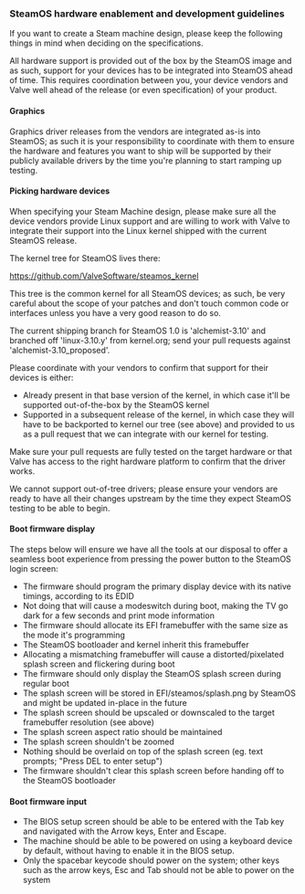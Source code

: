 ### SteamOS hardware enablement and development guidelines

If you want to create a Steam machine design, please keep the following things in mind when deciding on the specifications.

All hardware support is provided out of the box by the SteamOS image and as such, support for your devices has to be integrated into SteamOS ahead of time. This requires coordination between you, your device vendors and Valve well ahead of the release (or even specification) of your product.

#### Graphics

Graphics driver releases from the vendors are integrated as-is into SteamOS; as such it is your responsibility to coordinate with them to ensure the hardware and features you want to ship will be supported by their publicly available drivers by the time you're planning to start ramping up testing.

#### Picking hardware devices

When specifying your Steam Machine design, please make sure all the device vendors provide Linux support and are willing to work with Valve to integrate their support into the Linux kernel shipped with the current SteamOS release.

The kernel tree for SteamOS lives there:

https://github.com/ValveSoftware/steamos_kernel

This tree is the common kernel for all SteamOS devices; as such, be very careful about the scope of your patches and don't touch common code or interfaces unless you have a very good reason to do so.

The current shipping branch for SteamOS 1.0 is 'alchemist-3.10' and branched off 'linux-3.10.y' from kernel.org; send your pull requests against 'alchemist-3.10_proposed'.

Please coordinate with your vendors to confirm that support for their devices is either:
* Already present in that base version of the kernel, in which case it'll be supported out-of-the-box by the SteamOS kernel
* Supported in a subsequent release of the kernel, in which case they will have to be backported to kernel our tree (see above) and provided to us as a pull request that we can integrate with our kernel for testing.

Make sure your pull requests are fully tested on the target hardware or that Valve has access to the right hardware platform to confirm that the driver works.

We cannot support out-of-tree drivers; please ensure your vendors are ready to have all their changes upstream by the time they expect SteamOS testing to be able to begin.

#### Boot firmware display

The steps below will ensure we have all the tools at our disposal to offer a seamless boot experience from pressing the power button to the SteamOS login screen:

* The firmware should program the primary display device with its native timings, according to its EDID
 * Not doing that will cause a modeswitch during boot, making the TV go dark for a few seconds and print mode information
* The firmware should allocate its EFI framebuffer with the same size as the mode it's programming
 * The SteamOS bootloader and kernel inherit this framebuffer
 * Allocating a mismatching framebuffer will cause a distorted/pixelated splash screen and flickering during boot
* The firmware should only display the SteamOS splash screen during regular boot
 * The splash screen will be stored in EFI/steamos/splash.png by SteamOS and might be updated in-place in the future
 * The splash screen should be upscaled or downscaled to the target framebuffer resolution (see above)
 * The splash screen aspect ratio should be maintained
 * The splash screen shouldn't be zoomed
 * Nothing should be overlaid on top of the splash screen (eg. text prompts; "Press DEL to enter setup")
 * The firmware shouldn't clear this splash screen before handing off to the SteamOS bootloader

#### Boot firmware input

* The BIOS setup screen should be able to be entered with the Tab key and navigated with the Arrow keys, Enter and Escape.
* The machine should be able to be powered on using a keyboard device by default, without having to enable it in the BIOS setup.
 * Only the spacebar keycode should power on the system; other keys such as the arrow keys, Esc and Tab should not be able to power on the system
